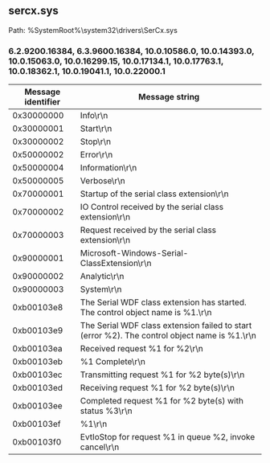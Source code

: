 ## sercx.sys

Path: %SystemRoot%\system32\drivers\SerCx.sys

### 6.2.9200.16384, 6.3.9600.16384, 10.0.10586.0, 10.0.14393.0, 10.0.15063.0, 10.0.16299.15, 10.0.17134.1, 10.0.17763.1, 10.0.18362.1, 10.0.19041.1, 10.0.22000.1

Message identifier | Message string
--- | ---
0x30000000 | Info\r\n
0x30000001 | Start\r\n
0x30000002 | Stop\r\n
0x50000002 | Error\r\n
0x50000004 | Information\r\n
0x50000005 | Verbose\r\n
0x70000001 | Startup of the serial class extension\r\n
0x70000002 | IO Control received by the serial class extension\r\n
0x70000003 | Request received by the serial class extension\r\n
0x90000001 | Microsoft-Windows-Serial-ClassExtension\r\n
0x90000002 | Analytic\r\n
0x90000003 | System\r\n
0xb00103e8 | The Serial WDF class extension has started.  The control object name is %1.\r\n
0xb00103e9 | The Serial WDF class extension failed to start (error %2).  The control object name is %1.\r\n
0xb00103ea | Received request %1 for %2\r\n
0xb00103eb | %1 Complete\r\n
0xb00103ec | Transmitting request %1 for %2 byte(s)\r\n
0xb00103ed | Receiving request %1 for %2 byte(s)\r\n
0xb00103ee | Completed request %1 for %2 byte(s) with status %3\r\n
0xb00103ef | %1\r\n
0xb00103f0 | EvtIoStop for request %1 in queue %2, invoke cancel\r\n
